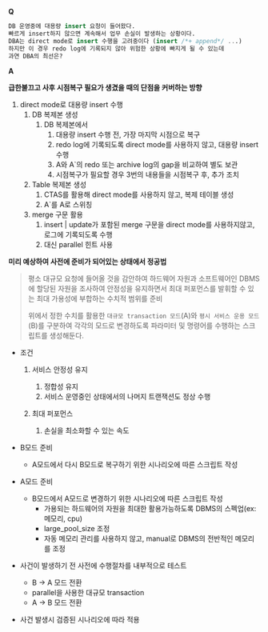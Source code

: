 **Q**

```sql
DB 운영중에 대용량 insert 요청이 들어왔다.
빠르게 insert하지 않으면 계속해서 업무 손실이 발생하는 상황이다.
DBA는 direct mode로 insert 수행을 고려중이다 (insert /*+ append*/ ...)
하지만 이 경우 redo log에 기록되지 않아 위험한 상황에 빠지게 될 수 있는데
과연 DBA의 최선은?
```

**A**

**급한불끄고 사후 시점복구 필요가 생겼을 때의 단점을 커버하는 방향**

1. direct mode로 대용량 insert 수행
   1. DB 복제본 생성
      1. DB 복제본에서
         1. 대용량 insert 수행 전, 가장 마지막 시점으로 복구
         2. redo log에 기록되도록 direct mode를 사용하지 않고, 대용량 insert 수행
         3. A와 A`의 redo 또는 archive log의 gap을 비교하여 별도 보관
         4. 시점복구가 필요할 경우 3번의 내용들을 시점복구 후, 추가 조치
   2. Table 복제본 생성
      1. CTAS를 활용해 direct mode를 사용하지 않고, 복제 테이블 생성
      2. A`를 A로 스위칭
   3. merge 구문 활용
      1. insert | update가 포함된 merge 구문을 direct mode를 사용하지않고, 로그에 기록되도록 수행
      2. 대신 parallel 힌트 사용

**미리 예상하여 사전에 준비가 되어있는 상태에서 정공법**

> 평소 대규모 요청에 들어올 것을 감안하여
> 하드웨어 자원과 소프트웨어인 DBMS에 할당된 자원을 조사하여
> 안정성을 유지하면서 최대 퍼포먼스를 발휘할 수 있는 최대 가용성에 부합하는 수치적 범위를 준비
>
> 위에서 정한 수치를 활용한 `대규모 transaction 모드`(A)와 `평시 서비스 운용 모드`(B)를 구분하여
> 각각의 모드로 변경하도록 파라미터 및 명령어를 수행하는 스크립트를 생성해둔다.

- 조건

  1. 서비스 안정성 유지
     1. 정합성 유지
     2. 서비스 운영중인 상태에서의 나머지 트랜잭션도 정상 수행

  1. 최대 퍼포먼스 
     1. 손실을 최소화할 수 있는 속도

- B모드 준비

  - A모드에서 다시 B모드로 복구하기 위한 시나리오에 따른 스크립트 작성

- A모드 준비

  - B모드에서 A모드로 변경하기 위한 시나리오에 따른 스크립트 작성
    - 가용되는 하드웨어의 자원을 최대한 활용가능하도록 DBMS의 스펙업(ex: 메모리, cpu)
    - large_pool_size 조정
    - 자동 메모리 관리를 사용하지 않고, manual로 DBMS의 전반적인 메모리를 조정

- 사건이 발생하기 전 사전에 수행절차를 내부적으로 테스트

  - B -> A 모드 전환
  - parallel을 사용한 대규모 transaction
  - A -> B 모드 전환

- 사건 발생시 검증된 시나리오에 따라 적용

  

